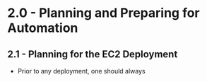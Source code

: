 # 2.0 - Planning and Preparing for Automation

## 2.1 - Planning for the EC2 Deployment

- Prior to any deployment, one should always 